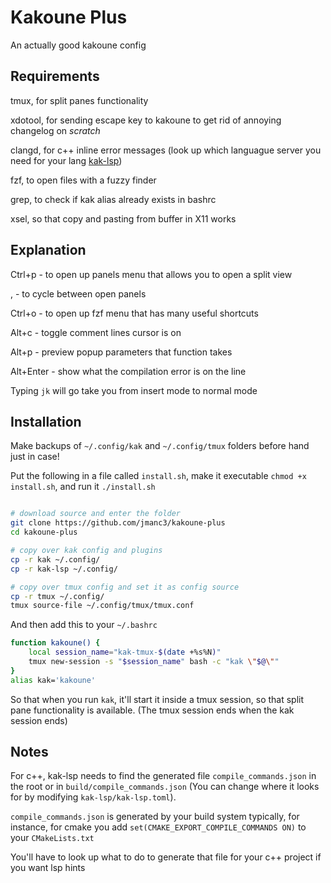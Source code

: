 # Kakoune Plus

An actually good kakoune config

## Requirements

tmux, for split panes functionality

xdotool, for sending escape key to kakoune to get rid of annoying changelog on *scratch*

clangd, for c++ inline error messages (look up which languague server you need for your lang [kak-lsp](https://github.com/kakoune-lsp/kakoune-lsp?tab=readme-ov-file#install-language-servers-for-your-desired-languages))

fzf, to open files with a fuzzy finder

grep, to check if kak alias already exists in bashrc

xsel, so that copy and pasting from buffer in X11 works

## Explanation

Ctrl+p - to open up panels menu that allows you to open a split view

, - to cycle between open panels

Ctrl+o - to open up fzf menu that has many useful shortcuts

Alt+c - toggle comment lines cursor is on

Alt+p - preview popup parameters that function takes

Alt+Enter - show what the compilation error is on the line

Typing `jk` will go take you from insert mode to normal mode

## Installation

Make backups of `~/.config/kak` and `~/.config/tmux` folders before hand just in case!

Put the following in a file called `install.sh`, make it executable `chmod +x install.sh`, and run it `./install.sh`

```bash

# download source and enter the folder
git clone https://github.com/jmanc3/kakoune-plus
cd kakoune-plus

# copy over kak config and plugins
cp -r kak ~/.config/
cp -r kak-lsp ~/.config/

# copy over tmux config and set it as config source
cp -r tmux ~/.config/
tmux source-file ~/.config/tmux/tmux.conf
```

And then add this to your `~/.bashrc`

```bash
function kakoune() {
    local session_name="kak-tmux-$(date +%s%N)"
    tmux new-session -s "$session_name" bash -c "kak \"$@\""
}
alias kak='kakoune'
```

So that when you run `kak`, it'll start it inside a tmux session, so that split pane functionality is available. (The tmux session ends when the kak session ends)


## Notes

For c++, kak-lsp needs to find the generated file `compile_commands.json` in the root or in `build/compile_commands.json` (You can change where it looks for by modifying `kak-lsp/kak-lsp.toml`).

`compile_commands.json` is generated by your build system typically, for instance, for cmake you add `set(CMAKE_EXPORT_COMPILE_COMMANDS ON)` to your `CMakeLists.txt`

You'll have to look up what to do to generate that file for your c++ project if you want lsp hints





